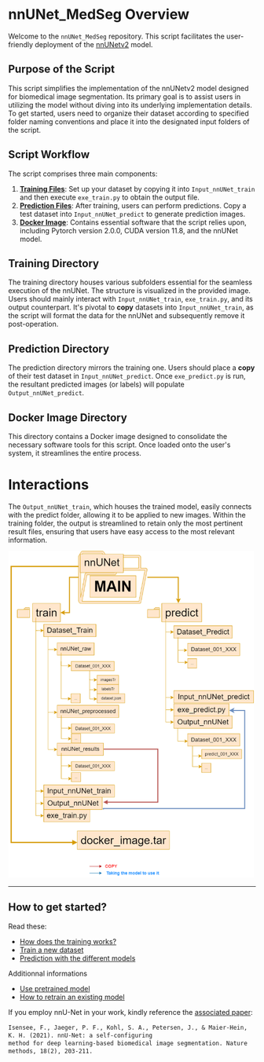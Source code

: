 # nnUNet_MedSeg Overview

Welcome to the `nnUNet_MedSeg` repository. This script facilitates the user-friendly deployment of the [nnUNetv2](https://github.com/MIC-DKFZ/nnUNet) model.

## Purpose of the Script

This script simplifies the implementation of the nnUNetv2 model designed for biomedical image segmentation. Its primary goal is to assist users in utilizing the model without diving into its underlying implementation details. To get started, users need to organize their dataset according to specified folder naming conventions and place it into the designated input folders of the script.

## Script Workflow

The script comprises three main components:

1. **<u><b>Training Files</b></u>**: Set up your dataset by copying it into `Input_nnUNet_train` and then execute `exe_train.py` to obtain the output file.
2. **<u><b>Prediction Files</b></u>**: After training, users can perform predictions. Copy a test dataset into `Input_nnUNet_predict` to generate prediction images.
3. **<u><b>Docker Image</b></u>**: Contains essential software that the script relies upon, including Pytorch version 2.0.0, CUDA version 11.8, and the nnUNet model.

## Training Directory

The training directory houses various subfolders essential for the seamless execution of the nnUNet. The structure is visualized in the provided image. Users should mainly interact with `Input_nnUNet_train`, `exe_train.py`, and its output counterpart. It's pivotal to **copy** datasets into `Input_nnUNet_train`, as the script will format the data for the nnUNet and subsequently remove it post-operation.

## Prediction Directory

The prediction directory mirrors the training one. Users should place a **copy** of their test dataset in `Input_nnUNet_predict`. Once `exe_predict.py` is run, the resultant predicted images (or labels) will populate `Output_nnUNet_predict`.

## Docker Image Directory

This directory contains a Docker image designed to consolidate the necessary software tools for this script. Once loaded onto the user's system, it streamlines the entire process.

# Interactions

The `Output_nnUNet_train`, which houses the trained model, easily connects with the predict folder, allowing it to be applied to new images. 
Within the training folder, the output is streamlined to retain only the most pertinent result files, ensuring that users have easy access to the most relevant information.


<img src="pictures/folders_train_predictV3.drawio.png" width="500"  />

---


## How to get started?
Read these:
- [How does the training works?](documentation/training.md)
- [Train a new dataset](documentation/train_new_dataset.md)
- [Prediction with the different models](documentation/predisctive_segmentation.md)

Additionnal informations
- [Use pretrained model](documentation/pretrained_model.md)
- [How to retrain an existing model](documentation/.md)



If you employ nnU-Net in your work, kindly reference the [associated paper](https://www.google.com/url?q=https://www.nature.com/articles/s41592-020-01008-z&sa=D&source=docs&ust=1677235958581755&usg=AOvVaw3dWL0SrITLhCJUBiNIHCQO):



    Isensee, F., Jaeger, P. F., Kohl, S. A., Petersen, J., & Maier-Hein, K. H. (2021). nnU-Net: a self-configuring 
    method for deep learning-based biomedical image segmentation. Nature methods, 18(2), 203-211.

